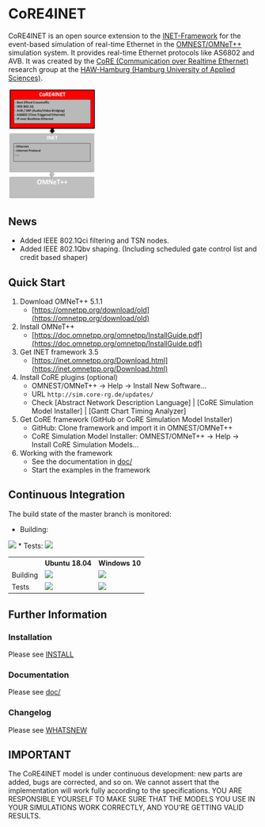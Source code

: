 # CoRE4INET

CoRE4INET is an open source extension to the [INET-Framework](https://inet.omnetpp.org/) for the event-based simulation of real-time Ethernet in the [OMNEST/OMNeT++](https://omnetpp.org/) simulation system. It provides real-time Ethernet protocols like AS6802 and AVB. It was created by the [CoRE (Communication over Realtime Ethernet)](https://core-researchgroup.de/) research group at the [HAW-Hamburg (Hamburg University of Applied Sciences)](https://www.haw-hamburg.de/english.html).

<img src="/doc/images/core4inet.png" alt="CoRE4INET Environment" width="35%">


## News
* Added IEEE 802.1Qci filtering and TSN nodes.
* Added IEEE 802.1Qbv shaping. (Including scheduled gate control list and credit based shaper)


## Quick Start
1. Download OMNeT++ 5.1.1
    * [https://omnetpp.org/download/old](https://omnetpp.org/download/old)
2. Install OMNeT++
    * [https://doc.omnetpp.org/omnetpp/InstallGuide.pdf](https://doc.omnetpp.org/omnetpp/InstallGuide.pdf)
3. Get INET framework 3.5
    * [https://inet.omnetpp.org/Download.html](https://inet.omnetpp.org/Download.html)
4. Install CoRE plugins (optional)
    * OMNEST/OMNeT++ -> Help -> Install New Software...
    * URL `http://sim.core-rg.de/updates/`
    * Check [Abstract Network Description Language] | [CoRE Simulation Model Installer] | [Gantt Chart Timing Analyzer]
5. Get CoRE framework (GitHub or CoRE Simulation Model Installer)
    * GitHub: Clone framework and import it in OMNEST/OMNeT++
    * CoRE Simulation Model Installer: OMNEST/OMNeT++ -> Help -> Install CoRE Simulation Models...
6. Working with the framework
    * See the documentation in [doc/](/doc)
    * Start the examples in the framework


## Continuous Integration

The build state of the master branch is monitored:
* Building:
<img src="https://jenkins.core-rg.de/buildStatus/icon?job=CoRE4INET/CoRE4INET">
* Tests:
<img src="https://jenkins.core-rg.de/buildStatus/icon?job=CoRE4INET/CoRE4INET_tests">

<table>
  <tr>
    <th></th>
    <th>Ubuntu 18.04</th>
    <th>Windows 10</th>
  </tr>
  <tr>
    <td>Building</td>
    <td><img src="https://jenkins.core-rg.de/buildStatus/icon?job=CoRE4INET/CoRE4INET/Nodes=Ubuntu_18.04"></td>
    <td><img src="https://jenkins.core-rg.de/buildStatus/icon?job=CoRE4INET/CoRE4INET/Nodes=Windows_10"></td>
  </tr>
  <tr>
    <td>Tests</td>
    <td><img src="https://jenkins.core-rg.de/buildStatus/icon?job=CoRE4INET/CoRE4INET_tests/Nodes=Ubuntu_18.04"></td>
    <td><img src="https://jenkins.core-rg.de/buildStatus/icon?job=CoRE4INET/CoRE4INET_tests/Nodes=Windows_10"></td>
  </tr>
</table>


## Further Information

### Installation
Please see [INSTALL](/INSTALL)

### Documentation
Please see [doc/](/doc)

### Changelog
Please see [WHATSNEW](/WHATSNEW)

## IMPORTANT
The CoRE4INET model is under continuous development: new parts are added, bugs are corrected, and so on. We cannot assert that the implementation will work fully according to the specifications. YOU ARE RESPONSIBLE YOURSELF TO MAKE SURE THAT THE MODELS YOU USE IN YOUR SIMULATIONS WORK CORRECTLY, AND YOU'RE GETTING VALID RESULTS. 
